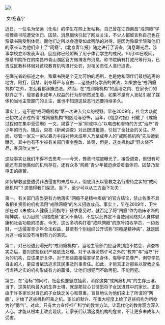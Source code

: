 <p><img src="https://github.com/ZjzMisaka/iaders/img/2019/11/ca4b0-927fb7d1ec368e4ddf6d7430e5e0090e.jpg">\</p>
<p>​​ 文/杨鑫宇<span id="more-8780"></span></p>
<p>近日，一位名为邹远（化名）的学生在网上发帖称，自己曾在江西南昌“戒网瘾”学校豫章书院遭受体罚、囚禁。消息很快引起了网友关注，不少人都留言称自己也在豫章书院受到体罚。而他们之所以会遭受如此残酷的对待，是因为豫章学院和他们的家长认为他们染上了“网瘾”。《北京青年报》随之进行了调查，消息曝光后，涉事学校立即发表声明，回应称已经掰断了用于体罚学生的戒尺。10月30日晚间，豫章书院所在的南昌市青山湖区官方微博发布消息，称书院确有打戒尺等行为，已责成区教科体局对该校教育机构进行处罚，对相关责任人进行追责。</p>
<p>在曝光者的描述之中，豫章书院是个无比可怕的场所，也是他和同伴们最想逃离的地方。殴打、囚禁、剥夺尊严与自由……这些对待学员的做法，如果放在“戒网瘾机构”之外，怎么看都涉嫌违法。然而，在“戒网瘾机构”的高墙之内、在家长们的默许之下，侵害着未成年人权益的行为却悄然发生着，如果不是有人发帖引起了媒体和当地主管部门的关注，谁也不知道这些恶行还要持续多久。</p>
<p>事实上，这不是“戒网瘾机构”第一次进入公众的视野。早在2009年，社会大众就已初次见识过所谓“戒网瘾机构”的凶险与恐怖，当年，《信息时报》刊载了《戒瘾过程如在集中营受刑》一文，揭露了一家“网戒中心”以电击和虐待的方式“治疗”青少年的行为。随后，央视《新闻调查》对此跟进报道，引起了全社会的关注。然而，尽管一家又一家以暴力手段对待未成年人乃至成年人的“戒网瘾机构”先后遭到曝光，其中也有不少被有关部门责令整改、处罚，但是，这类机构却“野火烧不尽，春风吹又生”。</p>
<p>这些事实让我们不得不去思考——今天，豫章书院被曝光了，接受调查，但很有可能还有其他类似的机构存在，还有众多“网瘾”青少年被迫承受着着体罚、囚禁乃至电击的痛苦。</p>
<p>如何解救这些遭受非法侵害的未成年人，彻底消灭以管教之名行虐待之实的“戒网瘾机构”？这值得我们深思。当下，至少可以从三方面下功夫：</p>
<p>第一，有关部门应当更有力地落实“网瘾不是精神疾病”的官方结论，禁止各类不具备相关资质的机构滥用“戒除网瘾”的名义招收成员。事实上，早在2009年，卫生部在对《未成年人健康上网指导》征求意见时，就否定了将&#8221;网瘾&#8221;作为临床诊断的精神病，认为目前&#8221;网络成瘾&#8221;定义不确切，不应以此界定不当使用网络对人身体健康和社会功能的损害。今天，这么多机构打着“戒除网瘾”的旗号招收学员，一边敛财，一边侵害青少年合法权益，甚至有个别组织公开谎称“网瘾是精神病”，就是因为这一结论没有得到有力的落实。</p>
<p>第二，对已经遭到曝光的“戒网瘾机构”，当地主管部门应当做到绝不姑息，调查核实之后，要对这些组织严格依法处理。对于从事资质许可之外的“教育”与“治疗”行为的机构，应该果断关停，对于那些直接侵害学员身体、侮辱学员尊严、剥夺学员自由的人，更应当依法追求其民事及刑事责任。如此，才能真正对那些以管教之名行虐待之实的机构形成有力的震慑，让他们想犯而不敢再犯、不能再犯。</p>
<p>第三，在“治标”的同时，社会也要釜底抽薪，消除这类“戒网瘾机构”的生存土壤。当下，这类机构最大的生存土壤，就是那些心甘情愿将子女送进其中的家长。正是由于许多家长对自己的子女缺乏关心和尊重，盲目地认为他们染上了所谓的“网瘾”，才给了这些机构可乘之机。家长的默许，在很大程度上给了这些机构为所欲为的“勇气”。对此，只有大力宣传推广科学的教育方法，让现代化的教育观念深入人心，才能从根本上改变现状，让家长们认清这类机构的危害，不让更多未成年人受害。</p>